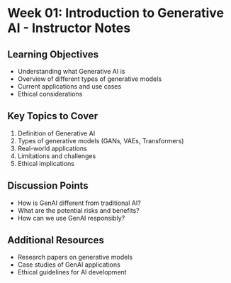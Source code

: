 # Week 01: Introduction to Generative AI - Instructor Notes

## Learning Objectives
- Understanding what Generative AI is
- Overview of different types of generative models
- Current applications and use cases
- Ethical considerations

## Key Topics to Cover
1. Definition of Generative AI
2. Types of generative models (GANs, VAEs, Transformers)
3. Real-world applications
4. Limitations and challenges
5. Ethical implications

## Discussion Points
- How is GenAI different from traditional AI?
- What are the potential risks and benefits?
- How can we use GenAI responsibly?

## Additional Resources
- Research papers on generative models
- Case studies of GenAI applications
- Ethical guidelines for AI development 